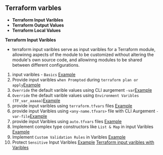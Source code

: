 ## Terraform varbles
- **Terraform Input Varibles**
- **Terraform Output Values**
- **Terraform Local Values**

**Terraform Input Varibles**
- terraform input varibles serve as input varibles for a Terraform module, allowinng aspects of the module to be customized without altering the module's own source code, and allowinng modules to be shared between different configurations.
1. input varibles - `Basics` [Example](https://github.com/sudheermuthyala/terraform-/tree/main/04-Terraform-Variables/02-Terraform_input_varibles/61-v1-input_varible_basics)
2. Provide input varibles `when Prompted` during `terraform plan or apply`[Example](https://github.com/sudheermuthyala/terraform-/tree/main/04-Terraform-Variables/02-Terraform_input_varibles/62-v2-input_varible_when_prompt)
3. `Override` the default varible values using  CLI aurgement `-var`[Example](https://github.com/sudheermuthyala/terraform-/tree/main/04-Terraform-Variables/02-Terraform_input_varibles/63-v3_Input_Variables_Override_default_value_withil_CLI_argument-var)
4. `Override` the default varible values using `Environment Varibles (TF_var_aaaaa)`[Example](https://github.com/sudheermuthyala/terraform-/tree/main/04-Terraform-Variables/02-Terraform_input_varibles/64-v4_Override_default_variable_values_using_Environment_Variables)
5. provide input varibles using `terraform.tfvars` files [Example](https://github.com/sudheermuthyala/terraform-/tree/main/04-Terraform-Variables/02-Terraform_input_varibles/65-v5-Assign_Input_Variables_from_terraform.tfvars)
6. provide input Varibles using `<any-name.tfvars>` file with CLI Aurgement `-var-file`[Example](https://github.com/sudheermuthyala/terraform-/tree/main/04-Terraform-Variables/02-Terraform_input_varibles/66-v6-Assign_Input_Variables_with-var-file_argument)
7. provide input Varibles using `auto.tfvars` files [Example](https://github.com/sudheermuthyala/terraform-/tree/main/04-Terraform-Variables/02-Terraform_input_varibles/67-v7-Auto-load-input-variables-with-auto-tfvars-files)
8. Implement complex type constructors like `List & Map` in input Varibles [Example](https://github.com/sudheermuthyala/terraform-/tree/main/04-Terraform-Variables/02-Terraform_input_varibles/68-v8-Implement-complex-type-cosntructors-like-list-and-maps)
9. Implement `Custom Validation Rules` in  Varibles [Example]()
10. Protect `Sensitive` Input Varibles [Example]()
[Terraform input varibles with Varibles](https://github.com/sudheermuthyala/terraform-/tree/main/04-Terraform-Variables/02-Terraform_input_varibles)

